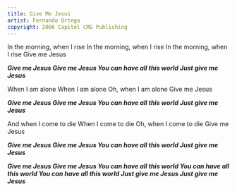 ```yaml
---
title: Give Me Jesus
artist: Fernando Ortega
copyright: 2006 Capitol CMG Publishing
---
```

In the morning, when I rise
In the morning, when I rise
In the morning, when I rise
Give me Jesus

 ***Give me Jesus
  Give me Jesus
  You can have all this world
  Just give me Jesus***

When I am alone
When I am alone
Oh, when I am alone
Give me Jesus

 ***Give me Jesus
  Give me Jesus
  You can have all this world
  Just give me Jesus***

And when I come to die
When I come to die
Oh, when I come to die
Give me Jesus

 ***Give me Jesus
  Give me Jesus
  You can have all this world
  Just give me Jesus***

 ***Give me Jesus
  Give me Jesus
  You can have all this world
  You can have all this world
  You can have all this world
  Just give me Jesus
  Just give me Jesus***